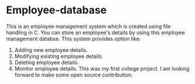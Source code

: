 # Employee-database
This is an employee management system which is created using file handling in C. You can store an employee's details by using this employee management databse.
This system provides option like:
  1. Adding new employee details.
  2. Modifying existing employee details.
  3. Deleting employee details.
  4. Monitor employee details.
This was my first college project. I am looking forward to make some open source contribution.
